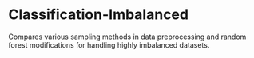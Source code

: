 # Classification-Imbalanced
Compares various sampling methods in data preprocessing and random forest modifications for handling highly imbalanced datasets. 
